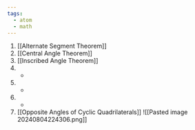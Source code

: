 ```yaml
---
tags:
  - atom
  - math
---
```

1. [[Alternate Segment Theorem]]
2. [[Central Angle Theorem]]
3. [[Inscribed Angle Theorem]] 
4. -
5. -
6. -
7. [[Opposite Angles of Cyclic Quadrilaterals]]
![[Pasted image 20240804224306.png]]